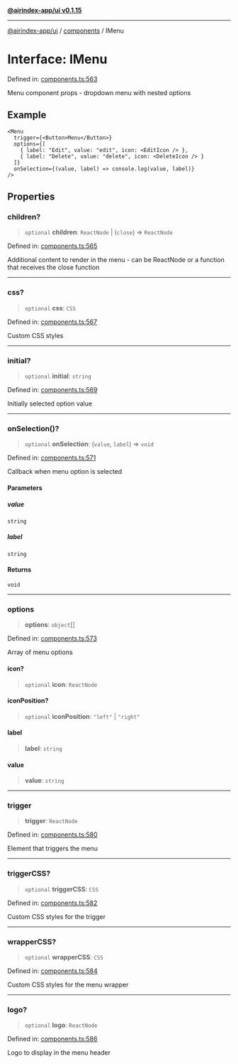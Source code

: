 [**@airindex-app/ui v0.1.15**](../../README.md)

***

[@airindex-app/ui](../../README.md) / [components](../README.md) / IMenu

# Interface: IMenu

Defined in: [components.ts:563](https://github.com/airindex-app/ui/blob/c7ea135614befbd5605b13569e79882284e03edb/src/types/components.ts#L563)

Menu component props - dropdown menu with nested options

## Example

```tsx
<Menu
  trigger={<Button>Menu</Button>}
  options={[
    { label: "Edit", value: "edit", icon: <EditIcon /> },
    { label: "Delete", value: "delete", icon: <DeleteIcon /> }
  ]}
  onSelection={(value, label) => console.log(value, label)}
/>
```

## Properties

### children?

> `optional` **children**: `ReactNode` \| (`close`) => `ReactNode`

Defined in: [components.ts:565](https://github.com/airindex-app/ui/blob/c7ea135614befbd5605b13569e79882284e03edb/src/types/components.ts#L565)

Additional content to render in the menu - can be ReactNode or a function that receives the close function

***

### css?

> `optional` **css**: `CSS`

Defined in: [components.ts:567](https://github.com/airindex-app/ui/blob/c7ea135614befbd5605b13569e79882284e03edb/src/types/components.ts#L567)

Custom CSS styles

***

### initial?

> `optional` **initial**: `string`

Defined in: [components.ts:569](https://github.com/airindex-app/ui/blob/c7ea135614befbd5605b13569e79882284e03edb/src/types/components.ts#L569)

Initially selected option value

***

### onSelection()?

> `optional` **onSelection**: (`value`, `label`) => `void`

Defined in: [components.ts:571](https://github.com/airindex-app/ui/blob/c7ea135614befbd5605b13569e79882284e03edb/src/types/components.ts#L571)

Callback when menu option is selected

#### Parameters

##### value

`string`

##### label

`string`

#### Returns

`void`

***

### options

> **options**: `object`[]

Defined in: [components.ts:573](https://github.com/airindex-app/ui/blob/c7ea135614befbd5605b13569e79882284e03edb/src/types/components.ts#L573)

Array of menu options

#### icon?

> `optional` **icon**: `ReactNode`

#### iconPosition?

> `optional` **iconPosition**: `"left"` \| `"right"`

#### label

> **label**: `string`

#### value

> **value**: `string`

***

### trigger

> **trigger**: `ReactNode`

Defined in: [components.ts:580](https://github.com/airindex-app/ui/blob/c7ea135614befbd5605b13569e79882284e03edb/src/types/components.ts#L580)

Element that triggers the menu

***

### triggerCSS?

> `optional` **triggerCSS**: `CSS`

Defined in: [components.ts:582](https://github.com/airindex-app/ui/blob/c7ea135614befbd5605b13569e79882284e03edb/src/types/components.ts#L582)

Custom CSS styles for the trigger

***

### wrapperCSS?

> `optional` **wrapperCSS**: `CSS`

Defined in: [components.ts:584](https://github.com/airindex-app/ui/blob/c7ea135614befbd5605b13569e79882284e03edb/src/types/components.ts#L584)

Custom CSS styles for the menu wrapper

***

### logo?

> `optional` **logo**: `ReactNode`

Defined in: [components.ts:586](https://github.com/airindex-app/ui/blob/c7ea135614befbd5605b13569e79882284e03edb/src/types/components.ts#L586)

Logo to display in the menu header
